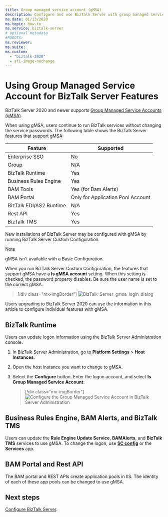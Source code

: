 ```yaml
---
title: Group managed service account (gMSA)
description: Configure and use BizTalk Server with group managed service account (gMSA) to run BizTalk services in a custom configuration.
ms.date: 01/13/2020
ms.topic: how-to
ms.service: biztalk-server
# optional metadata
#ROBOTS:
ms.reviewer: 
ms.suite:
ms.custom:
  - "biztalk-2020"
  - sfi-image-nochange
---
```


# Using Group Managed Service Account for BizTalk Server Features

BizTalk Server 2020 and newer supports [Group Managed Service Accounts (gMSA)](/windows-server/security/group-managed-service-accounts/group-managed-service-accounts-overview).

When using gMSA, users continue to run BizTalk services without changing the service passwords. The following table shows the BizTalk Server features that support gMSA:

| Feature | Supported |
| --- | --- |
| Enterprise SSO | No |
| Group | N/A |
| BizTalk Runtime | Yes |
| Business Rules Engine | Yes |
| BAM Tools | Yes (for Bam Alerts) |
| BAM Portal | Only for Application Pool Account |
| BizTalk EDI/AS2 Runtime | N/A |
| Rest API | Yes |
| BizTalk TMS | Yes |

New installations of BizTalk Server may be configured with gMSA by running BizTalk Server Custom Configuration.

> [!NOTE]
> gMSA isn't available with a Basic Configuration.

When you run BizTalk Server Custom Configuration, the features that support gMSA have a **Is gMSA account** setting. When this setting is checked, the password property disables. Be sure the user name is set to the correct gMSA.

> [!div class="mx-imgBorder"]
> ![BizTalk_Server_gmsa_login_dialog](media/gmsa-login-dialog.png)

Users upgrading to BizTalk Server 2020 can use the information in this article to configure individual features with gMSA.

## BizTalk Runtime

Users can update logon information using the BizTalk Server Administration console.

1. In BizTalk Server Administration, go to **Platform Settings** > **Host Instances**.
2. Open the host instance you want to change to gMSA.
3. Select the **Configure** button. Enter the logon account, and select **Is Group Managed Service Account**:

    > [!div class="mx-imgBorder"]
    > ![Configure the Group Managed Service Account in BizTalk Server Administration](media/mmc-gmsa-logon.png)

## Business Rules Engine, BAM Alerts, and BizTalk TMS

Users can update the **Rule Engine Update Service**, **BAMAlerts**, and **BizTalk TMS** services to use gMSA. To change the logon, use **[SC config](/windows-server/administration/windows-commands/sc-config)** or the **Services** app.

## BAM Portal and Rest API

The BAM portal and REST APIs create application pools in IIS. The identity of each of these app pools can be changed to use gMSA.

## Next steps

[Configure BizTalk Server](../install-and-config-guides/configure-biztalk-server.md).
